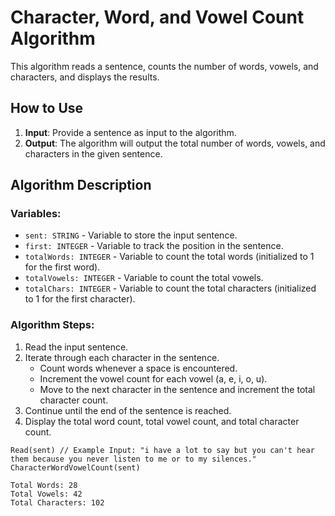 # Character, Word, and Vowel Count Algorithm

This algorithm reads a sentence, counts the number of words, vowels, and characters, and displays the results.

## How to Use

1. **Input**: Provide a sentence as input to the algorithm.
2. **Output**: The algorithm will output the total number of words, vowels, and characters in the given sentence.

## Algorithm Description

### Variables:
- `sent: STRING` - Variable to store the input sentence.
- `first: INTEGER` - Variable to track the position in the sentence.
- `totalWords: INTEGER` - Variable to count the total words (initialized to 1 for the first word).
- `totalVowels: INTEGER` - Variable to count the total vowels.
- `totalChars: INTEGER` - Variable to count the total characters (initialized to 1 for the first character).

### Algorithm Steps:

1. Read the input sentence.
2. Iterate through each character in the sentence.
   - Count words whenever a space is encountered.
   - Increment the vowel count for each vowel (a, e, i, o, u).
   - Move to the next character in the sentence and increment the total character count.
3. Continue until the end of the sentence is reached.
4. Display the total word count, total vowel count, and total character count.


```plaintext
Read(sent) // Example Input: "i have a lot to say but you can't hear them because you never listen to me or to my silences."
CharacterWordVowelCount(sent)

Total Words: 28
Total Vowels: 42
Total Characters: 102
